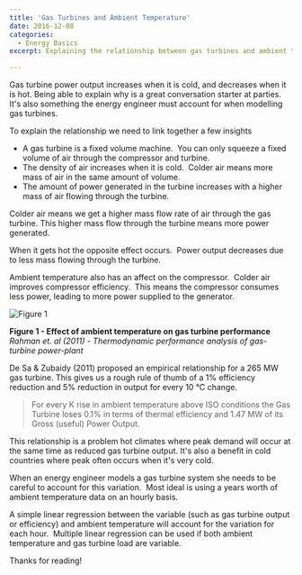 ```yaml
---
title: 'Gas Turbines and Ambient Temperature'
date: 2016-12-08
categories:
  - Energy Basics
excerpt: Explaining the relationship between gas turbines and ambient temperature.

---
```

Gas turbine power output increases when it is cold, and decreases when it is hot.  Being able to explain why is a great conversation starter at parties.  It's also something the energy engineer must account for when modelling gas turbines.

To explain the relationship we need to link together a few insights

- A gas turbine is a fixed volume machine.  You can only squeeze a fixed volume of air through the compressor and turbine.
- The density of air increases when it is cold.  Colder air means more mass of air in the same amount of volume.
- The amount of power generated in the turbine increases with a higher mass of air flowing through the turbine.

Colder air means we get a higher mass flow rate of air through the gas turbine.  This higher mass flow through the turbine means more power generated.

When it gets hot the opposite effect occurs.  Power output decreases due to less mass flowing through the turbine.

Ambient temperature also has an affect on the compressor.  Colder air improves compressor efficiency.  This means the compressor consumes less power, leading to more power supplied to the generator.

![Figure 1]({{"/assets/gt_amb_temp/gt_amb_temp.png"}})

**Figure 1 - Effect of ambient temperature on gas turbine performance**
*Rahman et. al (2011) - Thermodynamic performance analysis of gas-turbine power-plant*

De Sa & Zubaidy (2011) proposed an empirical relationship for a 265 MW gas turbine.  This gives us a rough rule of thumb of a 1% efficiency reduction and 5% reduction in output for every 10 °C change.

> For every K rise in ambient temperature above ISO conditions the Gas Turbine loses 0.1% in terms of thermal efficiency and 1.47 MW of its Gross (useful) Power Output.

This relationship is a problem hot climates where peak demand will occur at the same time as reduced gas turbine output.  It's also a benefit in cold countries where peak often occurs when it's very cold.  

When an energy engineer models a gas turbine system she needs to be careful to account for this variation.  Most ideal is using a years worth of ambient temperature data on an hourly basis.

A simple linear regression between the variable (such as gas turbine output or efficiency) and ambient temperature will account for the variation for each hour.  Multiple linear regression can be used if both ambient temperature and gas turbine load are variable.

Thanks for reading!

